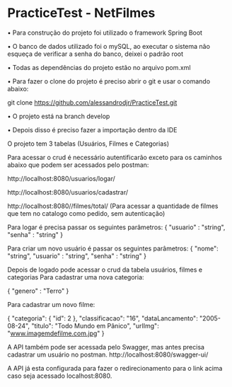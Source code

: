 # PracticeTest - NetFilmes

•	Para construção do projeto foi utilizado o framework Spring Boot

•	O banco de dados utilizado foi o mySQL, ao executar o sistema não esqueça de verificar a senha do banco, deixei o padrão root

•	Todas as dependências do projeto estão no arquivo pom.xml

•	Para fazer o clone do projeto é preciso abrir o git e usar o comando abaixo:

git clone https://github.com/alessandrodjr/PracticeTest.git

•	O projeto está na branch develop

•	Depois disso é preciso fazer a importação dentro da IDE

O projeto tem 3 tabelas (Usuários, Filmes e Categorias)

Para acessar o crud é necessário autentificarão exceto para os caminhos abaixo que podem ser acessados pelo postman:

http://localhost:8080/usuarios/logar/

http://localhost:8080/usuarios/cadastrar/

http://localhost:8080//filmes/total/  (Para acessar a quantidade de filmes que tem no catalogo como pedido, sem autenticação)

Para logar é precisa passar os seguintes parâmetros:
{
    "usuario" : "string",
    "senha" : "string"
}

Para criar um novo usuário é passar os seguintes parâmetros:
{
    "nome": "string",
    "usuario" : "string",
    "senha" : "string"
}

Depois de logado pode acessar o crud da tabela usuários, filmes e categorias
Para cadastrar uma nova categoria:

{
    "genero" : "Terro"
}

Para cadastrar um novo filme:

{
  "categoria": {
     "id": 2
  },
  "classificacao": "16",
  "dataLancamento": "2005-08-24",
  "titulo": "Todo Mundo em Pânico",
  "urlImg": "www.imagemdefilme.com.jpg"
}

A API também pode ser acessada pelo Swagger, mas antes precisa cadastrar um usuário no postman.
http://localhost:8080/swagger-ui/

A API já esta configurada para fazer o redirecionamento para o link acima caso seja acessado localhost:8080.


